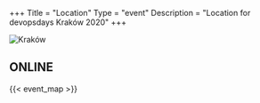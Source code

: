 +++
Title = "Location"
Type = "event"
Description = "Location for devopsdays Kraków 2020"
+++
<div class="row">
 <div class="col">
  <img alt="Kraków" src="/events/2020-krakow/dodkrakow-photo.jpg" style="max-width: 40rem;margin-right:auto;margin-left: auto;"/>
 </div>
 <div class="col">
 <div>
 <h2>ONLINE</h2>
 </div>

 {{< event_map >}}
 </div>
</div>
